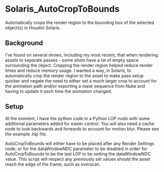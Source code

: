 # Solaris_AutoCropToBounds
Automatically crops the render region to the bounding box of the selected object(s) in Houdini Solaris.

## Background
I've found on several shows, including my most recent, that when rendering assets to separate passes - some shots have a lot of empty space surrounding the object. Cropping the render region helped reduce render times and reduce memory usage. I wanted a way, in Solaris, to automatically crop the render region to the asset to make pass setup quicker and negate the need to either set a much larger crop to account for the animation path and/or exporting a mask sequence from Nuke and having to update it each time the animation changed.

## Setup
At the moment, I have the python code in a Python LOP node with some additional parameters added for easier control. You will also need a cache node to look backwards and forwards to account for motion blur. Please see the example .hip file.

AutoCropToBounds will either have to be placed after any Render Settings node, or for the dataWindowNDC parameter to be disabled in order for AutoCropToBounds to be the last LOP to be setting the dataWindowNDC value. This script will respect any previously set values should the asset reach the edge of the frame, such as overscan.
